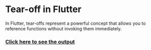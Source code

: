 # Tear-off in Flutter

In Flutter, tear-offs represent a powerful concept that allows you to reference functions without invoking them immediately.

### [Click here to see the output](https://www.instagram.com/p/C73vqS9SP-7/?utm_source=ig_web_copy_link&igsh=MzRlODBiNWFlZA==)
